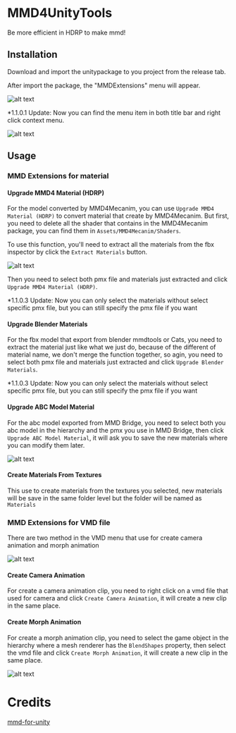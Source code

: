 # MMD4UnityTools

Be more efficient in HDRP to make mmd!

## Installation

Download and import the unitypackage to you project from the release tab.

After import the package, the "MMDExtensions" menu will appear.

![alt text][menu1]

*1.1.0.1 Update: Now you can find the menu item in both title bar and right click context menu.

![alt text][menu2]

## Usage

### MMD Extensions for material

#### Upgrade MMD4 Material (HDRP)

For the model converted by MMD4Mecanim, you can use `Upgrade MMD4 Material (HDRP)` to convert material that create by MMD4Mecanim. But first, you need to delete all the shader that contains in the MMD4Mecanim package, you can find them in `Assets/MMD4Mecanim/Shaders`.

To use this function, you'll need to extract all the materials from the fbx inspector by click the `Extract Materials` button.

![alt text][InstructionMMD4Mat]

Then you need to select both pmx file and materials just extracted and click `Upgrade MMD4 Material (HDRP)`.

*1.1.0.3 Update: Now you can only select the materials without select specific pmx file, but you can still specify the pmx file if you want

#### Upgrade Blender Materials

For the fbx model that export from blender mmdtools or Cats, you need to extract the material just like what we just do, because of the different of material name, we don't merge the function together, so agin, you need to select both pmx file and materials just extracted and click `Upgrade Blender Materials`.

*1.1.0.3 Update: Now you can only select the materials without select specific pmx file, but you can still specify the pmx file if you want

#### Upgrade ABC Model Material

For the abc model exported from MMD Bridge, you need to select both you abc model in the hierarchy and the pmx you use in MMD Bridge, then click `Upgrade ABC Model Material`, it will ask you to save the new materials where you can modify them later.

![alt text][InstructionUpgradeABC]


#### Create Materials From Textures

This use to create materials from the textures you selected, new materials will be save in the same folder level but the folder will be named as `Materials`

### MMD Extensions for VMD file

There are two method in the VMD menu that use for create camera animation and morph animation

![alt text][VMDMenu]

#### Create Camera Animation

For create a camera animation clip, you need to right click on a vmd file that used for camera and click `Create Camera Animation`, it will create a new clip in the same place.

#### Create Morph Animation

For create a morph animation clip, you need to select the game object in the hierarchy where a mesh renderer has the `BlendShapes` property, then select the vmd file and click `Create Morph Animation`, it will create a new clip in the same place.

![alt text][CreateMorphAnimation]

# Credits
[mmd-for-unity](https://github.com/mmd-for-unity-proj/mmd-for-unity)


[menu1]:https://raw.githubusercontent.com/ShiinaManatsu/MMD4UnityTools/master/Images/Menu1.png "Menu1"
[menu2]:https://raw.githubusercontent.com/ShiinaManatsu/MMD4UnityTools/master/Images/Menu2.png "Menu2"
[VMDMenu]:https://raw.githubusercontent.com/ShiinaManatsu/MMD4UnityTools/master/Images/VMDMenu.png "VMDMenu"
[InstructionUpgradeABC]:https://raw.githubusercontent.com/ShiinaManatsu/MMD4UnityTools/master/Images/InstructionUpgradeABC.png "InstructionUpgradeABC"
[InstructionMMD4Mat]:https://raw.githubusercontent.com/ShiinaManatsu/MMD4UnityTools/master/Images/InstructionMMD4Mat.png "InstructionMMD4Mat"
[CreateMorphAnimation]:https://raw.githubusercontent.com/ShiinaManatsu/MMD4UnityTools/master/Images/CreateMorphAnimation.png "CreateMorphAnimation"
